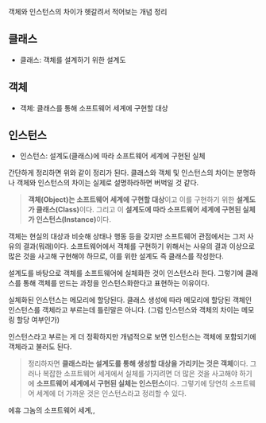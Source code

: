 <p>객체와 인스턴스의 차이가 헷갈려서 적어보는 개념 정리 </p>
<h2 id="클래스">클래스</h2>
<ul>
<li>클래스: 객체를 설계하기 위한 설계도 </li>
</ul>
<h2 id="객체">객체</h2>
<ul>
<li>객체: 클래스를 통해 소프트웨어 세계에 구현할 대상 </li>
</ul>
<h2 id="인스턴스">인스턴스</h2>
<ul>
<li>인스턴스: 설계도(클래스)에 따라 소프트웨어 세계에 구현된 실체 </li>
</ul>
<p>간단하게 정리하면 위와 같이 정리가 된다. 클래스와 객체 및 인스턴스의 차이는 분명하나 객체와 인스턴스의 차이는 실제로 설명하라하면 버벅일 것 같다. </p>
<blockquote>
<p><strong>객체(Object)는 소프트웨어 세계에 구현할 대상</strong>이고 이를 구현하기 위한 <strong>설계도가 클래스(Class)</strong>이다.
그리고 이 <strong>설계도에 따라 소프트웨어 세계에 구현된 실체가 인스턴스(Instance)</strong>이다. </p>
</blockquote>
<p>객체는 현실의 대상과 비슷해 상태나 행동 등을 갖지만 소프트웨어 관점에서는 그저 사유의 결과(뭐래)이다. 소프트웨어에서 객체를 구현하기 위해서는 사유의 결과 이상으로 많은 것을 사고해 구현해야 하므로, 이를 위한 설계도 즉 클래스를 작성한다. </p>
<p>설계도를 바탕으로 객체를 소프트웨어에 실체화한 것이 인스턴스라 한다. 그렇기에 클래스를 통해 객체를 만드는 과정을 인스턴스화한다고 표현하는 이유이다. </p>
<p>실체화된 인스턴스는 메모리에 할당된다. 클래스 생성에 따라 메모리에 할당된 객체인 인스턴스를 객체라고 부르는데 틀린말은 아니다. 
(그럼 인스턴스와 객체의 차이는 메모링 할당 여부인가)</p>
<p>인스턴스라고 부르는 게 더 정확하지만 개념적으로 보면 인스턴스는 객체에 포함되기에 객체라고 불러도 된다. </p>
<blockquote>
<p>정리하자면 <strong>클래스라는 설계도를 통해 생성할 대상을 가리키는 것은 객체</strong>이다. 
그러나 복잡한 소프트웨어 세게에서 실체를 가지려면 더 많은 것을 사고해야 하기에 <strong>소프트웨어 세계에서 구현된 실체는 인스턴스</strong>이다. 그렇기에 당연히 소프트웨어 세계에 더 가까운 것은 인스턴스라고 정리할 수 있다. </p>
</blockquote>
<p>에휴 그놈의 소프트웨어 세계,,</p>